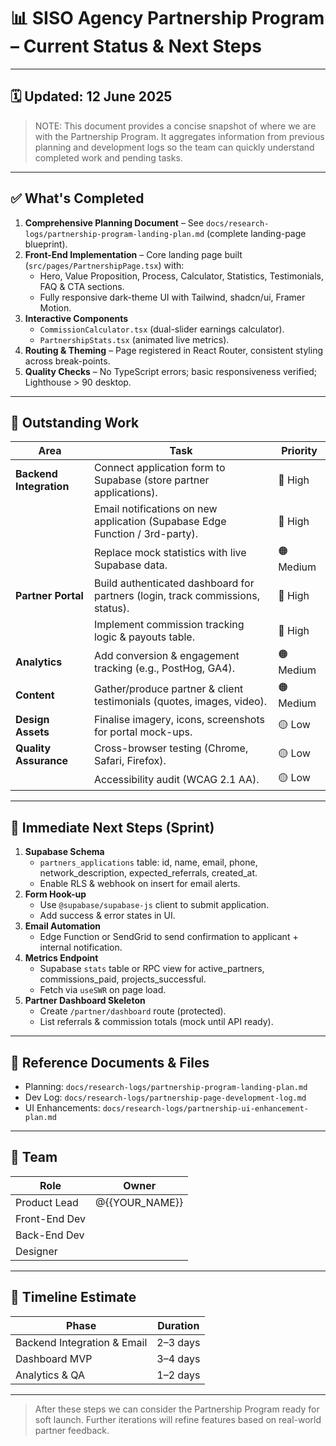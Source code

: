 # 📊 **SISO Agency Partnership Program – Current Status & Next Steps**

---

## 🗓️ **Updated**: 12 June 2025

> NOTE: This document provides a concise snapshot of where we are with the Partnership Program. It aggregates information from previous planning and development logs so the team can quickly understand completed work and pending tasks.

---

## ✅ **What's Completed**

1. **Comprehensive Planning Document** – See `docs/research-logs/partnership-program-landing-plan.md` (complete landing-page blueprint).
2. **Front-End Implementation** – Core landing page built (`src/pages/PartnershipPage.tsx`) with:
   - Hero, Value Proposition, Process, Calculator, Statistics, Testimonials, FAQ & CTA sections.
   - Fully responsive dark-theme UI with Tailwind, shadcn/ui, Framer Motion.
3. **Interactive Components**
   - `CommissionCalculator.tsx` (dual-slider earnings calculator).
   - `PartnershipStats.tsx` (animated live metrics).
4. **Routing & Theming** – Page registered in React Router, consistent styling across break-points.
5. **Quality Checks** – No TypeScript errors; basic responsiveness verified; Lighthouse > 90 desktop.

---

## 🚧 **Outstanding Work**

| Area | Task | Priority |
|------|------|----------|
| **Backend Integration** | Connect application form to Supabase (store partner applications). | 🔴 High |
|  | Email notifications on new application (Supabase Edge Function / 3rd-party). | 🔴 High |
|  | Replace mock statistics with live Supabase data. | 🟠 Medium |
| **Partner Portal** | Build authenticated dashboard for partners (login, track commissions, status). | 🔴 High |
|  | Implement commission tracking logic & payouts table. | 🔴 High |
| **Analytics** | Add conversion & engagement tracking (e.g., PostHog, GA4). | 🟠 Medium |
| **Content** | Gather/produce partner & client testimonials (quotes, images, video). | 🟠 Medium |
| **Design Assets** | Finalise imagery, icons, screenshots for portal mock-ups. | 🟡 Low |
| **Quality Assurance** | Cross-browser testing (Chrome, Safari, Firefox). | 🟡 Low |
|  | Accessibility audit (WCAG 2.1 AA). | 🟡 Low |

---

## 📝 **Immediate Next Steps (Sprint)**

1. **Supabase Schema**
   - `partners_applications` table: id, name, email, phone, network_description, expected_referrals, created_at.
   - Enable RLS & webhook on insert for email alerts.
2. **Form Hook-up**
   - Use `@supabase/supabase-js` client to submit application.
   - Add success & error states in UI.
3. **Email Automation**
   - Edge Function or SendGrid to send confirmation to applicant + internal notification.
4. **Metrics Endpoint**
   - Supabase `stats` table or RPC view for active_partners, commissions_paid, projects_successful.
   - Fetch via `useSWR` on page load.
5. **Partner Dashboard Skeleton**
   - Create `/partner/dashboard` route (protected).
   - List referrals & commission totals (mock until API ready).

---

## 🔗 **Reference Documents & Files**

- Planning: `docs/research-logs/partnership-program-landing-plan.md`
- Dev Log: `docs/research-logs/partnership-page-development-log.md`
- UI Enhancements: `docs/research-logs/partnership-ui-enhancement-plan.md`

---

## 👥 **Team**

| Role | Owner |
|------|-------|
| Product Lead | @{{YOUR_NAME}} |
| Front-End Dev |  |
| Back-End Dev |  |
| Designer |  |

---

## 📅 **Timeline Estimate**

| Phase | Duration |
|-------|----------|
| Backend Integration & Email | 2–3 days |
| Dashboard MVP | 3–4 days |
| Analytics & QA | 1–2 days |

---

> After these steps we can consider the Partnership Program ready for soft launch. Further iterations will refine features based on real-world partner feedback. 